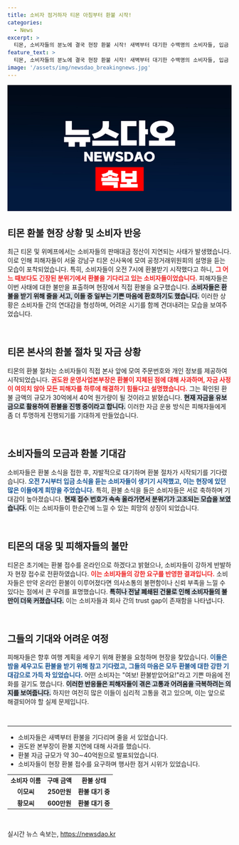 ```yaml
---
title: 소비자 점거하자 티몬 아침부터 환불 시작!
categories:
  - News
excerpt: >
  티몬, 소비자들의 분노에 결국 현장 환불 시작! 새벽부터 대기한 수백명의 소비자들, 입금 알림에 환호와 박수 소리로 가득. 자금 사정은 여의치 않지만 차근차근 환불 진행하겠다고 약속한 티몬의 모습이 공개됐다.
feature_text: >
  티몬, 소비자들의 분노에 결국 현장 환불 시작! 새벽부터 대기한 수백명의 소비자들, 입금 알림에 환호와 박수 소리로 가득. 자금 사정은 여의치 않지만 차근차근 환불 진행하겠다고 약속한 티몬의 모습이 공개됐다.
image: '/assets/img/newsdao_breakingnews.jpg'
---
```


<p><img src="/assets/img/newsdao_breakingnews.jpg" alt="flaretime 속보" /></p>

<h2 data-ke-size="size26">티몬 환불 현장 상황 및 소비자 반응</h2>

<p data-ke-size="size16">최근 티몬 및 위메프에서는 소비자들의 판매대금 정산이 지연되는 사태가 발생했습니다. 이로 인해 피해자들이 서울 강남구 티몬 신사옥에 모여 공정거래위원회의 설명을 듣는 모습이 포착되었습니다. 특히, 소비자들이 오전 7시에 환불받기 시작했다고 하니, <b><span style="color: #ee2323;">그 어느 때보다도 긴장된 분위기에서 환불을 기다리고 있는 소비자들이었습니다.</span></b> 피해자들은 이번 사태에 대한 불만을 표출하며 현장에서 직접 환불을 요구했습니다. <b><span style="background-color: #21538527;">소비자들은 환불을 받기 위해 줄을 서고, 이들 중 일부는 기쁜 마음에 환호하기도 했습니다.</span></b> 이러한 상황은 소비자들 간의 연대감을 형성하며, 어려운 시기를 함께 견뎌내려는 모습을 보여주었습니다.</p>

<p data-ke-size="size16">&nbsp;</p>

<h2 data-ke-size="size26">티몬 본사의 환불 절차 및 자금 상황</h2>

<p data-ke-size="size16">티몬의 환불 절차는 소비자들이 직접 본사 앞에 모여 주문번호와 개인 정보를 제공하여 시작되었습니다. <b><span style="color: #ee2323;">권도완 운영사업본부장은 환불이 지체된 점에 대해 사과하며, 자금 사정이 여의치 않아 모든 피해자를 하루에 해결하기 힘들다고 설명했습니다.</span></b> 그는 확인된 환불 금액의 규모가 30억에서 40억 원가량이 될 것이라고 밝혔습니다. <b><span style="background-color: #21538527;">현재 자금을 유보금으로 활용하여 환불을 진행 중이라고 합니다.</span></b> 이러한 자금 운용 방식은 피해자들에게 좀 더 투명하게 진행되기를 기대하게 만들었습니다.</p>

<p data-ke-size="size16">&nbsp;</p>

<h2 data-ke-size="size26">소비자들의 모금과 환불 기대감</h2>

<p data-ke-size="size16">소비자들은 환불 소식을 접한 후, 자발적으로 대기하며 환불 절차가 시작되기를 기다렸습니다. <b><span style="color: #1a5490;">오전 7시부터 입금 소식을 듣는 소비자들이 생기기 시작했고, 이는 현장에 있던 많은 이들에게 희망을 주었습니다.</span></b> 특히, 환불 소식을 들은 소비자들은 서로 축하하며 기대감이 높아졌습니다. <b><span style="background-color: #21538527;">현재 접수 번호가 속속 올라가면서 분위기가 고조되는 모습을 보였습니다.</span></b> 이는 소비자들이 한순간에 느낄 수 있는 희망의 상징이 되었습니다.</p>

<p data-ke-size="size16">&nbsp;</p>

<h2 data-ke-size="size26">티몬의 대응 및 피해자들의 불만</h2>

<p data-ke-size="size16">티몬은 초기에는 환불 접수를 온라인으로 하겠다고 밝혔으나, 소비자들이 강하게 반발하자 현장 접수로 전환하였습니다. <b><span style="color: #ee2323;">이는 소비자들의 강한 요구를 반영한 결과입니다.</span></b> 소비자들은 만약 온라인 환불이 이루어졌다면 의사소통의 불편함이나 신뢰 부족을 느낄 수 있다는 점에서 큰 우려를 표명했습니다. <b><span style="background-color: #21538527;">특히나 전날 폐쇄된 건물로 인해 소비자들의 불만이 더욱 커졌습니다.</span></b> 이는 소비자들과 회사 간의 trust gap이 존재함을 나타냅니다.</p>

<p data-ke-size="size16">&nbsp;</p>

<h2 data-ke-size="size26">그들의 기대와 어려운 여정</h2>

<p data-ke-size="size16">피해자들은 향후 여행 계획을 세우기 위해 환불을 요청하며 현장을 찾았습니다. <b><span style="color: #1a5490;">이들은 밤을 세우고도 환불을 받기 위해 참고 기다렸고, 그들의 마음은 모두 환불에 대한 강한 기대감으로 가득 차 있었습니다.</span></b> 어떤 소비자는 "여보! 환불받았어요!"라고 기쁜 마음에 전화를 걸기도 했습니다. <b><span style="background-color: #21538527;">이러한 반응들은 피해자들이 겪은 고통과 어려움을 극복하려는 의지를 보여줍니다.</span></b> 하지만 여전히 많은 이들이 심리적 고통을 겪고 있으며, 이는 앞으로 해결되어야 할 실제 문제입니다.</p>

<p data-ke-size="size16">&nbsp;</p>

<hr>

<ul>
    <li>소비자들은 새벽부터 환불을 기다리며 줄을 서 있었습니다.</li>
    <li>권도완 본부장이 환불 지연에 대해 사과를 했습니다.</li>
    <li>환불 자금 규모가 약 30∼40억원으로 발표되었습니다.</li>
    <li>소비자들이 현장 환불 접수를 요구하며 행사한 점거 시위가 있었습니다.</li>
</ul>

<table>
    <tr>
        <td style="text-align: center; height: 17px;"><b>소비자 이름</b></td>
        <td style="text-align: center; height: 17px;"><b>구매 금액</b></td>
        <td style="text-align: center; height: 17px;"><b>환불 상태</b></td>
    </tr>
    <tr>
        <td style="text-align: center; height: 17px;"><b>이모씨</b></td>
        <td style="text-align: center; height: 17px;"><b>250만원</b></td>
        <td style="text-align: center; height: 17px;"><b>환불 대기 중</b></td>
    </tr>
    <tr>
        <td style="text-align: center; height: 17px;"><b>황모씨</b></td>
        <td style="text-align: center; height: 17px;"><b>600만원</b></td>
        <td style="text-align: center; height: 17px;"><b>환불 대기 중</b></td>
    </tr>
</table>

<p data-ke-size="size16">&nbsp;</p>
실시간 뉴스 속보는, <a href="https://newsdao.kr" rel="dofollow">https://newsdao.kr</a>


